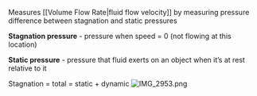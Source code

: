 Measures [[Volume Flow Rate|fluid flow velocity]] by measuring pressure difference between stagnation and static pressures

**Stagnation pressure** - pressure when speed = 0 (not flowing at this location)

**Static pressure** - pressure that fluid exerts on an object when it’s at rest relative to it

Stagnation = total =  static + dynamic
![IMG_2953.png](img_2953.png)
